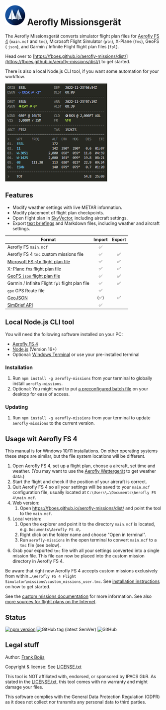 # ![](docs/favicon-64x64.png) Aerofly Missionsgerät

The Aerofly Missionsgerät converts simulator flight plan files for [Aerofly FS 4](https://www.aerofly.com/) (`main.mcf` and `tmc`), Microsoft Flight Simulator (`pln`), X-Plane (`fms`), GeoFS ( `json`), and Garmin / Infinite Flight flight plan files (`fpl`).

Head over to [https://fboes.github.io/aerofly-missions/dist/](https://fboes.github.io/aerofly-missions/dist/) to get started.

There is also a local Node.js CLI tool, if you want some automation for your workflow.

![Flight plan as text briefing](docs/flightplan.png)

## Features

- Modify weather settings with live METAR information.
- Modify placement of flight plan checkpoints.
- Open flight plan in [SkyVector](https://skyvector.com/), including aircraft settings.
- Export [text briefings](docs/flightplan.md) and Markdown files, including weather and aircraft settings.

| Format                                                                                                                                              | Import | Export |
| --------------------------------------------------------------------------------------------------------------------------------------------------- | :----: | :----: |
| Aerofly FS `main.mcf`                                                                                                                               |   ✅   |        |
| Aerofly FS 4 `tmc` custom missions file                                                                                                             |   ✅   |   ✅   |
| [Microsoft FS `pln` flight plan file](https://docs.flightsimulator.com/html/Content_Configuration/Flights_And_Missions/Flight_Plan_Definitions.htm) |   ✅   |   ✅   |
| [X-Plane `fms` flight plan file](https://developer.x-plane.com/article/flightplan-files-v11-fms-file-format/)                                       |   ✅   |   ✅   |
| [GeoFS `json` flight plan file](https://www.geo-fs.com/pages/documentation.php)                                                                     |   ✅   |   ✅   |
| Garmin / Infinite Flight `fpl` flight plan file                                                                                                     |   ✅   |   ✅   |
| `gpx` GPS Route file                                                                                                                                |   ✅   |        |
| [GeoJSON](https://geojson.org/)                                                                                                                     |  (✅)  |   ✅   |
| [SimBrief API](./docs/importing-flightplans.md)                                                                                                     |   ✅   |        |

## Local Node.js CLI tool

You will need the following software installed on your PC:

- [Aerofly FS 4](https://www.aerofly.com/)
- [Node.js](https://nodejs.org/en/) (Version 16+)
- Optional: [Windows Terminal](https://apps.microsoft.com/store/detail/windows-terminal/9N0DX20HK701) or use your pre-installed terminal

### Installation

1. Run `npm install -g aerofly-missions` from your terminal to globally install `aerofly-missions`.
2. Optional: You might want to put [a preconfigured batch file](docs/aerofly-missions.bat) on your desktop for ease of access.

### Updating

1. Run `npm install -g aerofly-missions` from your terminal to update `aerofly-missions` to the current version.

## Usage wit Aerofly FS 4

This manual is for Windows 10/11 installations. On other operating systems these steps are similar, but the file system locations will be different.

1. Open Aerofly FS 4, set up a flight plan, choose a aircraft, set time and weather. (You may want to use the [Aerofly Wettergerät](https://github.com/fboes/aerofly-wettergeraet/) to get weather data.)
1. Start the flight and check if the position of your aircraft is correct.
1. Quit Aerofly FS 4 so all your settings will be saved to your `main.mcf` configuration file, usually located at `C:\Users\…\Documents\Aerofly FS 4\main.mcf`.
1. Web version:
   1. Open https://fboes.github.io/aerofly-missions/dist/ and point the tool to the `main.mcf`.
1. Local version:
   1. Open the explorer and point it to the directory `main.mcf` is located, e.g. `Documents\Aerofly FS 4\`.
   1. Right click on the folder name and choose "Open in terminal".
   1. Run `aerofly-missions` in the open terminal to convert `main.mcf` to a `tmc` file (see below).
1. Grab your exported `tmc` file with all your settings converted into a single mission file. This file can now be placed into the custom mission directory in Aerofly FS 4.

Be aware that right now Aerofly FS 4 accepts custom missions exclusively from within `…\Aerofly FS 4 Flight Simulator\missions\custom_missions_user.tmc`. See [installation instructions](https://fboes.github.io/aerofly-missions/docs/generic-installation.html) on how to get started.

See the [custom missions documentation](docs/custom-missions.md) for more information. See also [more sources for flight plans on the Internet](docs/importing-flightplans.md).

## Status

[![npm version](https://badge.fury.io/js/aerofly-missions.svg)](https://badge.fury.io/js/aerofly-missions)
![GitHub tag (latest SemVer)](https://img.shields.io/github/v/tag/fboes/aerofly-missions.svg?sort=semver)
![GitHub](https://img.shields.io/github/license/fboes/aerofly-missions.svg)

## Legal stuff

Author: [Frank Boës](https://3960.org)

Copyright & license: See [LICENSE.txt](LICENSE.txt)

This tool is NOT affiliated with, endorsed, or sponsored by IPACS GbR. As stated in the [LICENSE.txt](LICENSE.txt), this tool comes with no warranty and might damage your files.

This software complies with the General Data Protection Regulation (GDPR) as it does not collect nor transmits any personal data to third parties.
